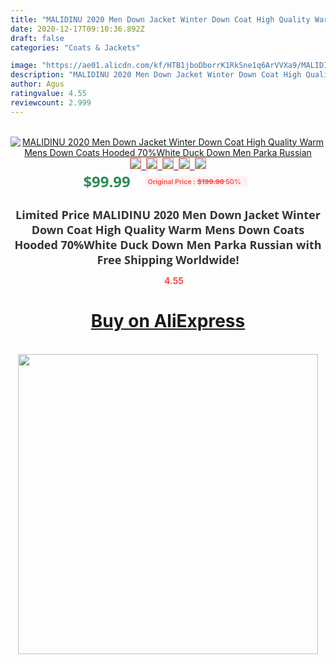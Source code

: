 ```yaml
---
title: "MALIDINU 2020 Men Down Jacket Winter Down Coat High Quality Warm Mens Down Coats Hooded 70%White Duck Down Men Parka Russian"
date: 2020-12-17T09:10:36.892Z
draft: false
categories: "Coats & Jackets"

image: "https://ae01.alicdn.com/kf/HTB1jboDborrK1RkSne1q6ArVVXa9/MALIDINU-2020-Men-Down-Jacket-Winter-Down-Coat-High-Quality-Warm-Mens-Down-Coats-Hooded-70.jpg"
description: "MALIDINU 2020 Men Down Jacket Winter Down Coat High Quality Warm Mens Down Coats Hooded 70%White Duck Down Men Parka Russian"
author: Agus
ratingvalue: 4.55
reviewcount: 2.999
---
```

<br>
<div style="text-align: center;">
<a href="https://s.click.aliexpress.com/e/_AWTxhT" target="_blank" rel="nofollow noopener noreferrer"><img alt="MALIDINU 2020 Men Down Jacket Winter Down Coat High Quality Warm Mens Down Coats Hooded 70%White Duck Down Men Parka Russian" class="magnifier-image" src="https://ae01.alicdn.com/kf/HTB1jboDborrK1RkSne1q6ArVVXa9/MALIDINU-2020-Men-Down-Jacket-Winter-Down-Coat-High-Quality-Warm-Mens-Down-Coats-Hooded-70.jpg_640x640.jpg">
<br>
<img style="border:1px solid salmon" src="https://ae01.alicdn.com/kf/HTB1jboDborrK1RkSne1q6ArVVXa9/MALIDINU-2020-Men-Down-Jacket-Winter-Down-Coat-High-Quality-Warm-Mens-Down-Coats-Hooded-70.jpg_120x120.jpg">&nbsp;&nbsp;<img style="border:1px solid salmon" src="https://ae01.alicdn.com/kf/HTB1_BgybijrK1RjSsplq6xHmVXaR/MALIDINU-2020-Men-Down-Jacket-Winter-Down-Coat-High-Quality-Warm-Mens-Down-Coats-Hooded-70.jpg_120x120.jpg">&nbsp;&nbsp;<img style="border:1px solid salmon" src="https://ae01.alicdn.com/kf/HTB1HlUAbiYrK1Rjy0Fdq6ACvVXaW/MALIDINU-2020-Men-Down-Jacket-Winter-Down-Coat-High-Quality-Warm-Mens-Down-Coats-Hooded-70.jpg_120x120.jpg">&nbsp;&nbsp;<img style="border:1px solid salmon" src="https://ae01.alicdn.com/kf/HTB1Kn3vbizxK1RkSnaVq6xn9VXaP/MALIDINU-2020-Men-Down-Jacket-Winter-Down-Coat-High-Quality-Warm-Mens-Down-Coats-Hooded-70.jpg_120x120.jpg">&nbsp;&nbsp;<img style="border:1px solid salmon" src="https://ae01.alicdn.com/kf/HTB10o7tbcnrK1RkHFrdq6xCoFXaL/MALIDINU-2020-Men-Down-Jacket-Winter-Down-Coat-High-Quality-Warm-Mens-Down-Coats-Hooded-70.jpg_120x120.jpg"></a></div><br0>
<div style="text-align: center;"><span style="background-color: white; border: 0px; box-sizing: border-box; color: seagreen; display: inline-block; font-family: &quot;open sans&quot; , &quot;arial&quot; , &quot;helvetica&quot; , sans-serif , &quot;heiti&quot;; font-size: 24px; font-stretch: inherit; font-weight: 700; line-height: inherit; margin: 0px 10px 0px 0px; padding: 0px; vertical-align: middle;">$99.99 </span>
<span style="background: rgb(255 , 241 , 241); border-radius: 3px; border: 0px; box-sizing: border-box; color: #ff4747; display: inline-block; font-family: inherit; font-size: 12px; font-stretch: inherit; font-style: inherit; font-variant: inherit; font-weight: 600; line-height: inherit; margin: 0px; padding: 2px 5px; transform: scale(0.9); vertical-align: middle;">Original Price : <b style="text-decoration: line-through;">$199.98 </b> 50%&nbsp;&nbsp;</span></div>
<h1 style="color: #333333; display: inline-block; font-family: &quot;open sans&quot; , &quot;arial&quot; , &quot;helvetica&quot; , sans-serif , &quot;heiti&quot;; font-size: 18px; font-stretch: inherit; font-weight: 700; text-align: center;">Limited Price MALIDINU 2020 Men Down Jacket Winter Down Coat High Quality Warm Mens Down Coats Hooded 70%White Duck Down Men Parka Russian with Free Shipping Worldwide!</h1>
<div style="color: #ff4747; text-align: center;">
<img src="https://4.bp.blogspot.com/-M0ZcTcb-5uY/XleCXlxnR4I/AAAAAAAAAEc/OrjgMkXV1oMQFaCRZj5HQwOCBcu3w1FegCPcBGAYYCw/s1600/star.png" style="height: 15px;">&nbsp;<b>4.55</b></div>
<div class="button_cont" align="center"><a class="buynow_a" href="https://s.click.aliexpress.com/e/_AWTxhT" target="_blank" rel="nofollow noopener noreferrer"><H1>Buy on AliExpress</H1></a></div><br>
<div class="separator" style="clear: both; text-align: center;">
<img src="https://lh3.googleusercontent.com/-pTy5HemUv9M/XlePHvY0dAI/AAAAAAAAAE4/0nX5iRUoIWY8eMW9Dpxeirr157OZliDIgCLcBGAsYHQ/s1600/badge.gif" width="480">
</div>
